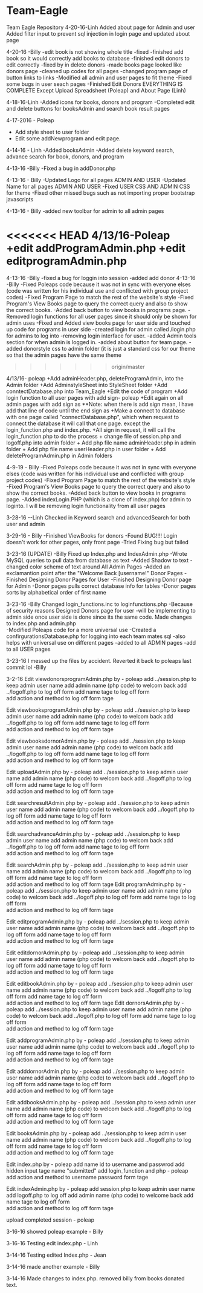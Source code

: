 # Team-Eagle
Team Eagle Repository
4-20-16-Linh
Added about page for Admin and user
Added filter input to prevent sql injection in login page and updated about page

4-20-16 -Billy
-edit book is not showing whole title -fixed
-finished add book so it would correctly add books to database
-finished edit donors to edit correctly
-fixed by in delete donors
-made books page looked like donors page
-cleaned up codes for all pages
-changed program page of button links to links
-Modified all admin and user pages to fit theme
-Fixed some bugs in user seach pages
-Finished Edit Donors
EVERYTHING IS COMPLETE Except Upload Spreadsheet (Poleap) and About Page (Linh)

4-18-16-Linh
-Added icons for books, donors and program
-Completed edit and delete buttons for booksAdmin and search book result pages

4-17-2016 - Poleap
- Add style sheet to user folder
- Edit some addNewprogram and edit page.

4-14-16 - Linh
-Added booksAdmin
-Added delete keyword search, advance search for book, donors, and program

4-13-16 -Billy
-Fixed a bug in addDonor.php

4-13-16 - Billy
-Updated Logo for all pages ADMIN AND USER
-Updated Name for all pages ADMIN AND USER
-Fixed USER CSS AND ADMIN CSS for theme
-Fixed other missed bugs such as not importing proper bootstrap javascripts

4-13-16 - Billy
-added new toolbar for admin to all admin pages

<<<<<<< HEAD
4/13/16-Poleap
	+edit addProgramAdmin.php
	+edit editprogramAdmin.php
=======
4-13-16 -Billy
-fixed a bug for loggin into session
-added add donor
4-13-16 -Billy
-Fixed Poleaps code because it was not in sync with everyone elses (code was written for his individual use and conflicted with group project codes)
-Fixed Program Page to match the rest of the website's style
-Fixed Program's View Books page to query the correct query and also to show the correct books.
-Added back button to view books in programs page.
-Removed login functions for all user pages since it should only be shown for admin uses
-Fixed and Added view books page for user side and touched up code for programs in user side
-created login for admin called /login.php for admins to log into
-removing login interface for user.
-added Admin tools section for when admin is logged in.
-added about button for team page.
-added donorstyle css to admin folder (it is just a standard css for our theme so that the admin pages have the same theme
>>>>>>> origin/master

4/13/16- poleap
	+Add adminHeader.php, deleteProgramAdmin, into the Admin folder
	+Add AdminstyleSheet into StyleSheet folder
	+Add conntectDatabase.php into Team_Eagle
	+Edit the code of program
	+Add login function to all user pages with add sign- poleap
	+Edit again on all admin pages with add sign as <!--**Add below -->
**Note: when there is add sign mean, I have add that line of code until the end sign as <!--**Done add above -->
	+Make a connect to database with one page called "connectDatabase.php", which when request to connect the database
		it will call that one page. except the login_function.php and index.php.
	+All sign in request, it will call the login_function.php to do the process
	+ change file of session.php and logoff.php into admin folder
	+ Add php file name adminHeader.php in admin folder
	+ Add php file name userHeader.php in user folder
	+ Add deleteProgramAdmin.php in Admin folders


4-9-19 - Billy
-Fixed Poleaps code because it was not in sync with everyone elses (code was written for his individual use and conflicted with group project codes)
-Fixed Program Page to match the rest of the website's style
-Fixed Program's View Books page to query the correct query and also to show the correct books.
-Added back button to view books in programs page.
-Added indexLogin.PHP (which is a clone of index.php) for admin to loginto. I will be removing login functionality from all user pages

3-28-16 --Linh
Checked in Keyword search and advancedSearch for both user and admin

3-29-16 - Billy
-Finished ViewBooks for donors
-Found BUG!!!! Login doesn't work for other pages, only front page
-Tried Fixing bug but failed

3-23-16 (UPDATE) -Billy
Fixed up Index.php and IndexAdmin.php
-Wrote MySQL queries to pull data from database as text
-Added Shadow to text
-changed color scheme of text around
All Admin Pages
-Added an exclamantion point after the "Welcome Back [username!"
Donor Pages
-Finished Designing Donor Pages for User
-Finished Designing Donor page for Admin
-Donor pages pulls correct database info for tables
-Donor pages sorts by alphabetical order of first name

3-23-16 -Billy
Changed login_functions.inc to loginfunctions.php
-Because of security reasons 
Designed Donors page for user 
-will be implementing to admin side once user side is done since its the same code. 
Made changes to index.php and admin.php  
-Modified Poleaps code for a more universal use 
-Created a confirgurationsDatabase.php for logging into each team mates sql 
-also helps with universal use on different pages
-added to all ADMIN pages
-add to all USER pages

3-23-16
I messed up the files by accident. Reverted it back to poleaps last commit lol -Billy

3-2-16
Edit viewdonorsprogramAdmin.php by - poleap 
	add ../session.php to keep admin user name
	add admin name (php code) to welcom back
	add ../logoff.php to log off form
	add name tage to log off form	
	add action and method to log off form tage


Edit viewbooksprogramAdmin.php by - poleap 
	add ../session.php to keep admin user name
	add admin name (php code) to welcom back
	add ../logoff.php to log off form
	add name tage to log off form	
	add action and method to log off form tage


Edit viewbooksdornorAdmin.php by - poleap 
	add ../session.php to keep admin user name
	add admin name (php code) to welcom back
	add ../logoff.php to log off form
	add name tage to log off form	
	add action and method to log off form tage

Edit uploadAdmin.php by - poleap 
	add ../session.php to keep admin user name
	add admin name (php code) to welcom back
	add ../logoff.php to log off form
	add name tage to log off form	
	add action and method to log off form tage

Edit searchresultAdmin.php by - poleap 
	add ../session.php to keep admin user name
	add admin name (php code) to welcom back
	add ../logoff.php to log off form
	add name tage to log off form	
	add action and method to log off form tage

Edit searchadvanceAdmin.php by - poleap 
	add ../session.php to keep admin user name
	add admin name (php code) to welcom back
	add ../logoff.php to log off form
	add name tage to log off form	
	add action and method to log off form tage

Edit searchAdmin.php by - poleap 
	add ../session.php to keep admin user name
	add admin name (php code) to welcom back
	add ../logoff.php to log off form
	add name tage to log off form	
	add action and method to log off form tage
Edit programAdmin.php by - poleap 
	add ../session.php to keep admin user name
	add admin name (php code) to welcom back
	add ../logoff.php to log off form
	add name tage to log off form	
	add action and method to log off form tage

Edit editprogramAdmin.php by - poleap 
	add ../session.php to keep admin user name
	add admin name (php code) to welcom back
	add ../logoff.php to log off form
	add name tage to log off form	
	add action and method to log off form tage

Edit editdornorAdmin.php by - poleap 
	add ../session.php to keep admin user name
	add admin name (php code) to welcom back
	add ../logoff.php to log off form
	add name tage to log off form	
	add action and method to log off form tage

Edit editbookAdmin.php by - poleap 
	add ../session.php to keep admin user name
	add admin name (php code) to welcom back
	add ../logoff.php to log off form
	add name tage to log off form	
	add action and method to log off form tage
Edit dornorsAdmin.php by - poleap 
	add ../session.php to keep admin user name
	add admin name (php code) to welcom back
	add ../logoff.php to log off form
	add name tage to log off form	
	add action and method to log off form tage

Edit addprogramAdmin.php by - poleap 
	add ../session.php to keep admin user name
	add admin name (php code) to welcom back
	add ../logoff.php to log off form
	add name tage to log off form	
	add action and method to log off form tage

Edit adddornorAdmin.php by - poleap 
	add ../session.php to keep admin user name
	add admin name (php code) to welcom back
	add ../logoff.php to log off form
	add name tage to log off form	
	add action and method to log off form tage

Edit addbooksAdmin.php by - poleap 
	add ../session.php to keep admin user name
	add admin name (php code) to welcom back
	add ../logoff.php to log off form
	add name tage to log off form	
	add action and method to log off form tage

Edit booksAdmin.php by - poleap 
	add ../session.php to keep admin user name
	add admin name (php code) to welcom back
 	add ../logoff.php to log off form
	add name tage to log off form	
	add action and method to log off form tage

Edit index.php by - poleap
	add name id to username and passwrod
	add hidden input tage name "submitted"
	add login_function and php - poleap
	add action and method to username password form tage

Edit indexAdmin.php by - poleap
	add session.php to keep admin user name
	add logoff.php to log off 
	add admin name (php code) to welcome back
	add name tage to log off form	
	add action and method to log off form tage 

upload completed session - poleap

3-16-16
showed poleap example - Billy

3-16-16
Testing edit index.php - Linh

3-14-16
Testing edited Index.php - Jean 

3-14-16
made another example - Billy

3-14-16
Made changes to index.php. removed billy from books donated text.


